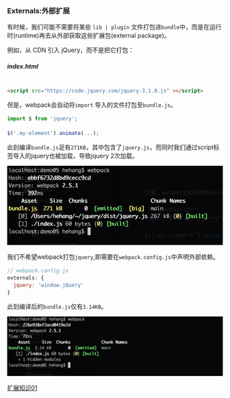 ### Externals:外部扩展

有时候，我们可能不需要将某些 <code>lib | plugin</code> 文件打包进<code>bundle</code>中，而是在运行时(runtime)再去从外部获取这些扩展包(external package)。

例如，从 CDN 引入 jQuery，而不是把它打包：

##### index.html

```html

<script src="https://code.jquery.com/jquery-3.1.0.js" ></script>

```

但是，webpack会自动将<code>import</code> 导入的文件打包至<code>bundle.js</code>。

``` javaScript
import $ from 'jquery';

$('.my-element').animate(...);

```

此刻编译<code>bundle.js</code>足有<code>271KB</code>，其中包含了<code>jquery.js</code>，而同时我们通过script标签导入的jquery也被加载，导致jquery 2次加载。

![](images/01.png)


我们不希望webpack打包<code>jquery</code>,即需要在<code>webpack.config.js</code>中声明外部依赖。

```javaScript
// webpack.config.js
externals: {
  jquery: 'window.jQuery'
}
```


此刻编译后的<code>bundle.js</code>仅有<code>3.14KB</code>。

![](images/02.png)



[扩展知识01](http://www.css88.com/doc/webpack2/configuration/externals/)
